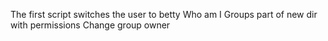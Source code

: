 The first script switches the user to betty
Who am I
Groups part of
new dir with permissions
Change group owner
